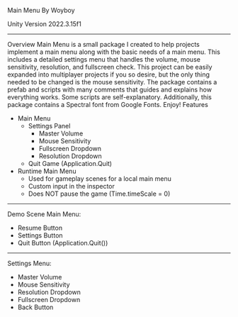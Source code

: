 Main Menu
By Woyboy


Unity Version 2022.3.15f1
________________


Overview
Main Menu is a small package I created to help projects implement a main menu along with the basic needs of a main menu. This includes a detailed settings menu that handles the volume, mouse sensitivity, resolution, and fullscreen check. This project can be easily expanded into multiplayer projects if you so desire, but the only thing needed to be changed is the mouse sensitivity. The package contains a prefab and scripts with many comments that guides and explains how everything works. Some scripts are self-explanatory. Additionally, this package contains a Spectral font from Google Fonts. Enjoy!
Features
* Main Menu
   * Settings Panel
      * Master Volume
      * Mouse Sensitivity
      * Fullscreen Dropdown
      * Resolution Dropdown
   * Quit Game (Application.Quit)
* Runtime Main Menu
   * Used for gameplay scenes for a local main menu 
   * Custom input in the inspector
   * Does NOT pause the game (Time.timeScale = 0) 


________________






Demo Scene
Main Menu:
* Resume Button
* Settings Button
* Quit Button (Application.Quit())


  

________________


Settings Menu:
* Master Volume
* Mouse Sensitivity
* Resolution Dropdown
* Fullscreen Dropdown
* Back Button
